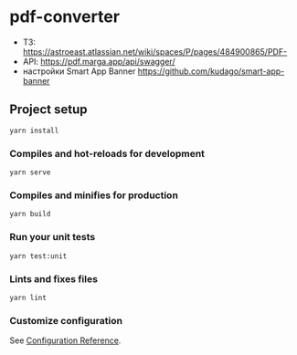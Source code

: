 # pdf-converter

- ТЗ: https://astroeast.atlassian.net/wiki/spaces/P/pages/484900865/PDF-
- API: https://pdf.marga.app/api/swagger/
- настройки Smart App Banner https://github.com/kudago/smart-app-banner

## Project setup
```
yarn install
```

### Compiles and hot-reloads for development
```
yarn serve
```

### Compiles and minifies for production
```
yarn build
```

### Run your unit tests
```
yarn test:unit
```

### Lints and fixes files
```
yarn lint
```

### Customize configuration
See [Configuration Reference](https://cli.vuejs.org/config/).
